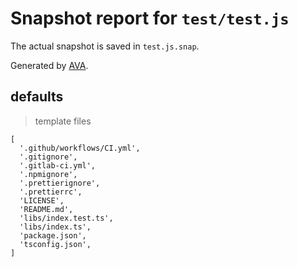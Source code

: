 # Snapshot report for `test/test.js`

The actual snapshot is saved in `test.js.snap`.

Generated by [AVA](https://ava.li).

## defaults

> template files

    [
      '.github/workflows/CI.yml',
      '.gitignore',
      '.gitlab-ci.yml',
      '.npmignore',
      '.prettierignore',
      '.prettierrc',
      'LICENSE',
      'README.md',
      'libs/index.test.ts',
      'libs/index.ts',
      'package.json',
      'tsconfig.json',
    ]
